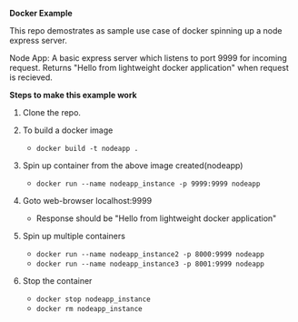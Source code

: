 **Docker Example**

This repo demostrates as sample use case of docker spinning up a node express server.

Node App:
    A basic express server which listens to port 9999 for incoming request.
    Returns "Hello from lightweight docker application" when request is recieved.

**Steps to make this example work**

1. Clone the repo.

2. To build a docker image
    * `docker build -t nodeapp .`

3. Spin up container from the above image created(nodeapp)
    * `docker run --name nodeapp_instance -p 9999:9999 nodeapp`

4. Goto web-browser localhost:9999 
    * Response should be "Hello from lightweight docker application"

5. Spin up multiple containers
    * `docker run --name nodeapp_instance2 -p 8000:9999 nodeapp`
    * `docker run --name nodeapp_instance3 -p 8001:9999 nodeapp`

6. Stop the container
    * `docker stop nodeapp_instance`
    * `docker rm nodeapp_instance`